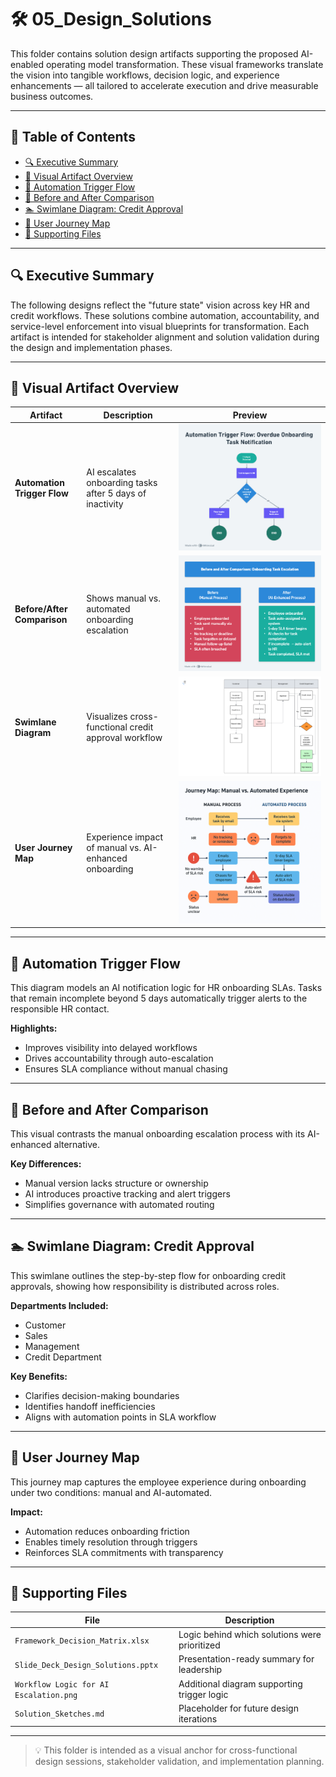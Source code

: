 # 🛠️ 05_Design_Solutions

This folder contains solution design artifacts supporting the proposed AI-enabled operating model transformation. These visual frameworks translate the vision into tangible workflows, decision logic, and experience enhancements — all tailored to accelerate execution and drive measurable business outcomes.

---

## 📂 Table of Contents
- [🔍 Executive Summary](#-executive-summary)
- [📁 Visual Artifact Overview](#-visual-artifact-overview)
- [🔄 Automation Trigger Flow](#-automation-trigger-flow)
- [🧾 Before and After Comparison](#-before-and-after-comparison)
- [🏊 Swimlane Diagram: Credit Approval](#-swimlane-diagram-credit-approval)
- [👣 User Journey Map](#-user-journey-map)
- [📌 Supporting Files](#-supporting-files)

---

## 🔍 Executive Summary

The following designs reflect the "future state" vision across key HR and credit workflows. These solutions combine automation, accountability, and service-level enforcement into visual blueprints for transformation. Each artifact is intended for stakeholder alignment and solution validation during the design and implementation phases.

---

## 📁 Visual Artifact Overview

| Artifact | Description | Preview |
|---------|-------------|---------|
| **Automation Trigger Flow** | AI escalates onboarding tasks after 5 days of inactivity | ![Automation Trigger Flow](./Automation_Trigger_Flow.png) |
| **Before/After Comparison** | Shows manual vs. automated onboarding escalation | ![Before/After Comparison](./Before_After_Onboarding.png) |
| **Swimlane Diagram** | Visualizes cross-functional credit approval workflow | ![Swimlane Diagram](./Swimlane_Onboarding_Credit_Approval.png) |
| **User Journey Map** | Experience impact of manual vs. AI-enhanced onboarding | ![User Journey Map](./User_Journey_Map_Onboarding.png) |

---

## 🔄 Automation Trigger Flow

This diagram models an AI notification logic for HR onboarding SLAs. Tasks that remain incomplete beyond 5 days automatically trigger alerts to the responsible HR contact.

**Highlights:**
- Improves visibility into delayed workflows
- Drives accountability through auto-escalation
- Ensures SLA compliance without manual chasing

---

## 🧾 Before and After Comparison

This visual contrasts the manual onboarding escalation process with its AI-enhanced alternative.

**Key Differences:**
- Manual version lacks structure or ownership
- AI introduces proactive tracking and alert triggers
- Simplifies governance with automated routing

---

## 🏊 Swimlane Diagram: Credit Approval

This swimlane outlines the step-by-step flow for onboarding credit approvals, showing how responsibility is distributed across roles.

**Departments Included:**
- Customer
- Sales
- Management
- Credit Department

**Key Benefits:**
- Clarifies decision-making boundaries
- Identifies handoff inefficiencies
- Aligns with automation points in SLA workflow

---

## 👣 User Journey Map

This journey map captures the employee experience during onboarding under two conditions: manual and AI-automated.

**Impact:**
- Automation reduces onboarding friction
- Enables timely resolution through triggers
- Reinforces SLA commitments with transparency

---

## 📌 Supporting Files

| File | Description |
|------|-------------|
| `Framework_Decision_Matrix.xlsx` | Logic behind which solutions were prioritized |
| `Slide_Deck_Design_Solutions.pptx` | Presentation-ready summary for leadership |
| `Workflow Logic for AI Escalation.png` | Additional diagram supporting trigger logic |
| `Solution_Sketches.md` | Placeholder for future design iterations |

---

> 💡 This folder is intended as a visual anchor for cross-functional design sessions, stakeholder validation, and implementation planning.
